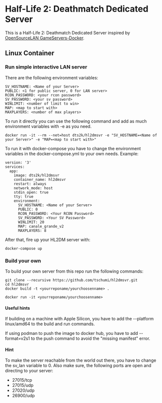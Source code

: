 # Half-Life 2: Deathmatch Dedicated Server

This is a Half-Life 2: Deathmatch Dedicated Server inspired by [OpenSourceLAN GameServers-Docker](https://github.com/OpenSourceLAN/gameservers-docker/).

## Linux Container

### Run simple interactive LAN server

There are the following environment variables:

    SV_HOSTNAME: <Name of your Server>
    PUBLIC: <1 for public server, 0 for LAN server>
    RCON_PASSWORD: <your rcon password>
    SV_PASSWORD: <your sv password>
    WINLIMIT: <number of limit to win>
    MAP: <map to start with>
    MAXPLAYERS: <number of max players>

To run it directly you can use the following command and add as much environment variables with -e as you need.

```shell
docker run -it --rm --net=host dts2k/hl2dmsvr -e "SV_HOSTNAME=<Name of your Server>" -e "MAP=<map to start with>"
```

To run it with docker-compose you have to change the environment variables in the docker-compose.yml to your own needs. Example:

```
version: '3'
services:
  app:
    image: dts2k/hl2dmsvr
    container_name: hl2dmsvr
    restart: always
    network_mode: host    
    stdin_open: true
    tty: true  
    environment:
      SV_HOSTNAME: <Name of your Server>
      PUBLIC: 0
      RCON_PASSWORD: <Your RCON Password>
      SV_PASSWORD: <Your SV Password>
      WINLIMIT: 20
      MAP: canale_grande_v2 
      MAXPLAYERS: 8
```

After that, fire up your HL2DM server with:

```shell
docker-compose up
```

### Build your own

To build your own server from this repo run the following commands:

```shell
git clone --recursive https://github.com/tschumi/hl2dmsvr.git
cd hl2dmsvr
docker build -t <yourreponame/yourchoosenname> .
```

```shell
docker run -it <yourreponame/yourchoosenname>
```

#### Useful hints

If building on a machine with Apple Silicon, you have to add the --platform linux/amd64 to the build and run commands.

If using podman to push the image to docker hub, you have to add --format=v2s1 to the push command to avoid the "missing manifest" error.

#### Hint

To make the server reachable from the world out there, you have to change the sv_lan variable to 0. Also make sure, the following ports are open and directing to your server:

* 27015/tcp
* 27015/udp
* 27020/udp
* 26900/udp

